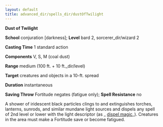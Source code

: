 ```yaml
---
layout: default
title: advanced_dir/spells_dir/dustOfTwilight
---
```

 **Dust of Twilight**

**School** conjuration [darkness]; **Level** bard 2, sorcerer_dir/wizard 2

**Casting Time** 1 standard action

**Components** V, S, M (coal dust)

**Range** medium (100 ft. + 10 ft._dir/level)

**Target** creatures and objects in a 10-ft. spread

**Duration** instantaneous

**Saving Throw** Fortitude negates (fatigue only); **Spell Resistance** no

A shower of iridescent black particles clings to and extinguishes torches, lanterns, sunrods, and similar mundane light sources and dispels any spell of 2nd level or lower with the light descriptor (as _ [dispel magic](../../../spells_dir/dispelMagic#_dispel-magic)_). Creatures in the area must make a Fortitude save or become fatigued.

